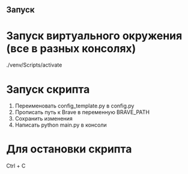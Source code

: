 ## Запуск
# Запуск виртуального окружения (все в разных консолях)
./venv/Scripts/activate
# Запуск скрипта
1. Переименовать config_template.py в config.py
2. Прописать путь к Brave в переменную BRAVE_PATH
3. Сохранить изменения
4. Написать python main.py в консоли
# Для остановки скрипта
Ctrl + C